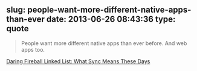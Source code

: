 slug: people-want-more-different-native-apps-than-ever
date: 2013-06-26 08:43:36
type: quote
---

> People want more different native apps than ever before. And web apps too.

[Daring Fireball Linked List: What Sync Means These Days](http://daringfireball.net/linked/2013/06/25/sync-these-days)
